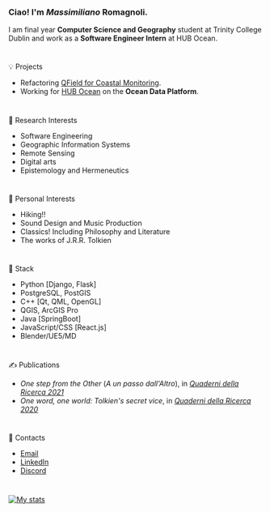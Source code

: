 ### Ciao! I'm *Massimiliano* Romagnoli.
I am final year **Computer Science and Geography** student at Trinity College Dublin and work as a **Software Engineer Intern** at HUB Ocean.  
#
💡 Projects
* Refactoring [QField for Coastal Monitoring](https://github.com/max-romagnoli/QField-Coastal).
* Working for [HUB Ocean](https://github.com/C4IROcean) on the **Ocean Data Platform**.
#
🔬 Research Interests
* Software Engineering
* Geographic Information Systems
* Remote Sensing
* Digital arts
* Epistemology and Hermeneutics
#
🌱 Personal Interests
* Hiking!!
* Sound Design and Music Production
* Classics! Including Philosophy and Literature
* The works of J.R.R. Tolkien
#
🏢 Stack
* Python [Django, Flask]
* PostgreSQL, PostGIS
* C++ [Qt, QML, OpenGL]
* QGIS, ArcGIS Pro
* Java [SpringBoot]
* JavaScript/CSS [React.js]
* Blender/UE5/MD
#
✍ Publications
* *One step from the Other* (*A un passo dall'Altro*), in [*Quaderni della Ricerca 2021*](https://www.loescher.it/dettaglio/opera/O_3880/57--Affetti-e-legami--Forme-della-comunit--)
* *One word, one world: Tolkien's secret vice*, in [*Quaderni della Ricerca 2020*](https://www.loescher.it/dettaglio/opera/O_3869)
#
📧 Contacts
* [Email](mailto:maxxromagnoli@gmail.com)
* [LinkedIn](https://www.linkedin.com/in/max-romagnoli-dublin/)
* [Discord](discordapp.com/users/315804417171521536)
#
[![My stats](https://github-readme-stats-sigma-five.vercel.app/api?username=max-romagnoli&count_private=true&show_icons=true&theme=noctis_minimus&hide=issues)](https://github.com/anuraghazra/github-readme-stats)
